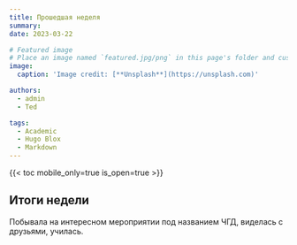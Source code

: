 ```yaml
---
title: Прошедшая неделя
summary: 
date: 2023-03-22

# Featured image
# Place an image named `featured.jpg/png` in this page's folder and customize its options here.
image:
  caption: 'Image credit: [**Unsplash**](https://unsplash.com)'

authors:
  - admin
  - Ted

tags:
  - Academic
  - Hugo Blox
  - Markdown
---
```


{{< toc mobile_only=true is_open=true >}}

## Итоги недели

Побывала на интересном мероприятии под названием ЧГД, виделась с друзьями, училась.
